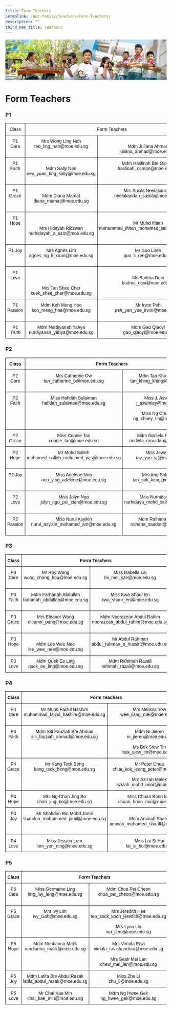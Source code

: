 ```yaml
---
title: Form Teachers
permalink: /our-family/Teachers/Form-Teachers/
description: ""
third_nav_title: Teachers
---
```

![](/images/AboutUs.jpg)

Form Teachers
=============

### **P1**

<style type="text/css">
.tg  {border-collapse:collapse;border-spacing:0;}
.tg td{border-color:black;border-style:solid;border-width:1px;font-family:Arial, sans-serif;font-size:14px;
  overflow:hidden;padding:10px 5px;word-break:normal;}
.tg th{border-color:black;border-style:solid;border-width:1px;font-family:Arial, sans-serif;font-size:14px;
  font-weight:normal;overflow:hidden;padding:10px 5px;word-break:normal;}
.tg .tg-21zi{color:#121212;text-align:center;vertical-align:top}
</style>
<table class="tg">
<thead>
  <tr>
    <th class="tg-21zi">Class</th>
    <th class="tg-21zi" colspan="2">Form Teachers</th>
  </tr>
</thead>
<tbody>
  <tr>
    <td class="tg-21zi">P1 Care</td>
    <td class="tg-21zi">Mrs Wong Ling Nah<br>teo_ling_nah@moe.edu.sg</td>
    <td class="tg-21zi"> <br>Mdm Juliana Ahmad<br>juliana_ahmad@moe.edu.sg<br> </td>
  </tr>
  <tr>
    <td class="tg-21zi">P1 Faith</td>
    <td class="tg-21zi"> <br>Mdm Sally Neo<br>neo_yuan_ting_sally@moe.edu.sg<br><br></td>
    <td class="tg-21zi">Mdm Haslinah Bte Osman<br>haslinah_osman@moe.edu.sg<br> </td>
  </tr>
  <tr>
    <td class="tg-21zi">P1 Grace</td>
    <td class="tg-21zi"> <br>Mdm Diana Mamat<br>diana_mamat@moe.edu.sg<br><br></td>
    <td class="tg-21zi">Mrs Susila Neelakandan<br>neelakandan_susila@moe.edu.sg</td>
  </tr>
  <tr>
    <td class="tg-21zi">P1 Hope</td>
    <td class="tg-21zi"><br><br>Mrs Hidayah Ridzwan<br>nurhidayah_a_aziz@moe.edu.sg</td>
    <td class="tg-21zi"><br>Mr Muhd Iftitah<br>muhammad_iftitah_mohamed_said@moe.edu.sg<br><br><br></td>
  </tr>
  <tr>
    <td class="tg-21zi">P1 Joy</td>
    <td class="tg-21zi">Mrs Agnes Lim<br>agnes_ng_li_xuan@moe.edu.sg</td>
    <td class="tg-21zi">Mr Guo Liren<br>guo_li_ren@moe.edu.sg<br><br></td>
  </tr>
  <tr>
    <td class="tg-21zi">P1 Love</td>
    <td class="tg-21zi"> <br><br><br>Mrs Tan Shee Cher<br>kuek_shee_cher@moe.edu.sg <br></td>
    <td class="tg-21zi"> <br>Ms Badma Devi<br>badma_devi@moe.edu.sg<br><br></td>
  </tr>
  <tr>
    <td class="tg-21zi">P1 Passion</td>
    <td class="tg-21zi">Mdm Koh Meng Hoe<br>koh_meng_hoe@moe.edu.sg</td>
    <td class="tg-21zi">Mr Irwin Peh<br>peh_yen_yee_irwin@moe.edu.sg<br><br></td>
  </tr>
  <tr>
    <td class="tg-21zi">P1 Truth</td>
    <td class="tg-21zi">Mdm Nurdiyanah Yahya<br>nurdiyanah_yahya@moe.edu.sg</td>
    <td class="tg-21zi">Mdm Gao Qiaoyi<br>gao_qiaoyi@moe.edu.sg<br></td>
  </tr>
</tbody>
</table>

### **P2**

<style type="text/css">
.tg  {border-collapse:collapse;border-spacing:0;}
.tg td{border-color:black;border-style:solid;border-width:1px;font-family:Arial, sans-serif;font-size:14px;
  overflow:hidden;padding:10px 5px;word-break:normal;}
.tg th{border-color:black;border-style:solid;border-width:1px;font-family:Arial, sans-serif;font-size:14px;
  font-weight:normal;overflow:hidden;padding:10px 5px;word-break:normal;}
.tg .tg-kf4z{color:#121212;font-weight:bold;text-align:center;vertical-align:top}
.tg .tg-21zi{color:#121212;text-align:center;vertical-align:top}
</style>
<table class="tg">
<thead>
  <tr>
    <th class="tg-kf4z">Class</th>
    <th class="tg-kf4z" colspan="2">Form Teachers</th>
  </tr>
</thead>
<tbody>
  <tr>
    <td class="tg-21zi">P2 Care</td>
    <td class="tg-21zi">Mrs Catherine Ow<br>tan_catherine_b@moe.edu.sg<br><br></td>
    <td class="tg-21zi">Mdm Tan Khing Khing<br>tan_khing_khing@moe.edu.sg</td>
  </tr>
  <tr>
    <td class="tg-21zi">P2 Faith</td>
    <td class="tg-21zi">Miss Hafidah Sulaiman<br>hafidah_sulaiman@moe.edu.sg</td>
    <td class="tg-21zi">Miss J. Aswiniey<br>j_aswiniey@moe.edu.sg<br> <br>Miss Ng Chuey Tin<br>ng_chuey_tin@moe.edu.sg<br><br></td>
  </tr>
  <tr>
    <td class="tg-21zi">P2 Grace</td>
    <td class="tg-21zi">Miss Connie Tan<br>connie_tan@moe.edu.sg<br> </td>
    <td class="tg-21zi">Mdm Norliela Ramadan<br>norliela_ramadan@moe.edu.sg</td>
  </tr>
  <tr>
    <td class="tg-21zi">P2 Hope</td>
    <td class="tg-21zi">Mr Mohd Salleh<br>mohamed_salleh_mohamed_yas@moe.edu.sg<br><br></td>
    <td class="tg-21zi">Miss Jewel Tay<br>tay_yun_yi@moe.edu.sg</td>
  </tr>
  <tr>
    <td class="tg-21zi">P2 Joy</td>
    <td class="tg-21zi">Miss Adelene Neo<br>neo_ying_adelene@moe.edu.sg<br><br></td>
    <td class="tg-21zi">Mrs Ang Sok Keng<br>tan_sok_keng@moe.edu.sg</td>
  </tr>
  <tr>
    <td class="tg-21zi">P2 Love</td>
    <td class="tg-21zi">Miss Jolyn Ngo<br>jolyn_ngo_pei_xian@moe.edu.sg<br><br></td>
    <td class="tg-21zi">Miss Nurhidaya Sidik<br>nurhidaya_mohd_sidik@moe.edu.sg</td>
  </tr>
  <tr>
    <td class="tg-21zi">P2 Passion</td>
    <td class="tg-21zi">Miss Nurul Asyikin<br>nurul_asyikin_mohamed_am@moe.edu.sg<br><br></td>
    <td class="tg-21zi">Mdm Raihana Saadon<br>raihana_saadon@moe.edu.sg</td>
  </tr>
</tbody>
</table>

### **P3**


<style type="text/css">
.tg  {border-collapse:collapse;border-spacing:0;}
.tg td{border-color:black;border-style:solid;border-width:1px;font-family:Arial, sans-serif;font-size:14px;
  overflow:hidden;padding:10px 5px;word-break:normal;}
.tg th{border-color:black;border-style:solid;border-width:1px;font-family:Arial, sans-serif;font-size:14px;
  font-weight:normal;overflow:hidden;padding:10px 5px;word-break:normal;}
.tg .tg-kf4z{color:#121212;font-weight:bold;text-align:center;vertical-align:top}
.tg .tg-21zi{color:#121212;text-align:center;vertical-align:top}
</style>
<table class="tg">
<thead>
  <tr>
    <th class="tg-kf4z">Class</th>
    <th class="tg-kf4z" colspan="2">Form Teachers</th>
  </tr>
</thead>
<tbody>
  <tr>
    <td class="tg-21zi">P3 Care</td>
    <td class="tg-21zi">Mr Roy Wong<br>wong_chang_hou@moe.edu.sg<br><br></td>
    <td class="tg-21zi">Miss Isabella Lai<br>lai_mei_sze@moe.edu.sg</td>
  </tr>
  <tr>
    <td class="tg-21zi">P3 Faith</td>
    <td class="tg-21zi">Mdm Farhanah Abdullah<br>farhanah_abdullah@moe.edu.sg <br><br></td>
    <td class="tg-21zi">Miss Kwa Shaur En<br>kwa_shaur_en@moe.edu.sg</td>
  </tr>
  <tr>
    <td class="tg-21zi">P3 Grace</td>
    <td class="tg-21zi">Mrs Eleanor Wong<br>eleanor_pang@moe.edu.sg</td>
    <td class="tg-21zi">Mdm Noorazean Abdul Rahim<br>noorazean_abdul_rahim@moe.edu.sg<br><br></td>
  </tr>
  <tr>
    <td class="tg-21zi">P3 Hope</td>
    <td class="tg-21zi"><br>Mdm Lee Wee Nee<br>lee_wee_nee@moe.edu.sg<br> </td>
    <td class="tg-21zi">Mr Abdul Rahman<br>abdul_rahman_b_hussin@moe.edu.sg</td>
  </tr>
  <tr>
    <td class="tg-21zi">P3 Love</td>
    <td class="tg-21zi">Mdm Quek Ee Ling<br>quek_ee_ling@moe.edu.sg<br>  </td>
    <td class="tg-21zi">Mdm Rahimah Razali<br>rahimah_razali@moe.edu.sg</td>
  </tr>
</tbody>
</table>

### **P4**

<style type="text/css">
.tg  {border-collapse:collapse;border-spacing:0;}
.tg td{border-color:black;border-style:solid;border-width:1px;font-family:Arial, sans-serif;font-size:14px;
  overflow:hidden;padding:10px 5px;word-break:normal;}
.tg th{border-color:black;border-style:solid;border-width:1px;font-family:Arial, sans-serif;font-size:14px;
  font-weight:normal;overflow:hidden;padding:10px 5px;word-break:normal;}
.tg .tg-kf4z{color:#121212;font-weight:bold;text-align:center;vertical-align:top}
.tg .tg-21zi{color:#121212;text-align:center;vertical-align:top}
</style>
<table class="tg">
<thead>
  <tr>
    <th class="tg-kf4z">Class</th>
    <th class="tg-kf4z" colspan="2">Form Teachers</th>
  </tr>
</thead>
<tbody>
  <tr>
    <td class="tg-21zi">P4 Care</td>
    <td class="tg-21zi">Mr Muhd Faizul Hashim<br>muhammad_faizul_hashim@moe.edu.sg<br><br></td>
    <td class="tg-21zi">Mrs Melissa Yow<br>wee_liang_mei@moe.edu.sg<br></td>
  </tr>
  <tr>
    <td class="tg-21zi">P4 Faith</td>
    <td class="tg-21zi">Mdm Siti Fauziah Bte Ahmad<br>siti_fauziah_ahmad@moe.edu.sg<br><br><br> <br> </td>
    <td class="tg-21zi">Mdm Ni Jieren<br>ni_jieren@moe.edu.sg<br> <br>Ms Bok Siew Tin <br>bok_siew_tin@moe.edu.sg<br> </td>
  </tr>
  <tr>
    <td class="tg-21zi">P4 Grace</td>
    <td class="tg-21zi">Mr Kang Teck Beng<br>kang_teck_beng@moe.edu.sg<br> <br> <br> </td>
    <td class="tg-21zi">Mr Peter Chua<br>chua_kok_leong_peter@moe.edu.sg<br> <br>Mrs Azizah Malek<br>azizah_mohd_noor@moe.edu.sg<br> </td>
  </tr>
  <tr>
    <td class="tg-21zi">P4 Hope</td>
    <td class="tg-21zi">Mrs Ng-Chan Jing Bo<br>chan_jing_bo@moe.edu.sg</td>
    <td class="tg-21zi">Miss Chuan Boon Min<br>chuan_boon_min@moe.edu.sg<br> </td>
  </tr>
  <tr>
    <td class="tg-21zi">P4 Joy</td>
    <td class="tg-21zi">Mr Shahdon Bin Mohd Jamil<br>shahdon_mohammed_jamil@moe.edu.sg</td>
    <td class="tg-21zi"><br>Mdm Aminah Shariff<br>aminah_mohamed_shariff@moe.edu.sg<br><br></td>
  </tr>
  <tr>
    <td class="tg-21zi">P4 Love</td>
    <td class="tg-21zi">Miss Jessica Lum<br>lum_yen_ning@moe.edu.sg</td>
    <td class="tg-21zi">Miss Lai Si Hui<br>lai_si_hui@moe.edu.sg<br></td>
  </tr>
</tbody>
</table>

### **P5**

<style type="text/css">
.tg  {border-collapse:collapse;border-spacing:0;}
.tg td{border-color:black;border-style:solid;border-width:1px;font-family:Arial, sans-serif;font-size:14px;
  overflow:hidden;padding:10px 5px;word-break:normal;}
.tg th{border-color:black;border-style:solid;border-width:1px;font-family:Arial, sans-serif;font-size:14px;
  font-weight:normal;overflow:hidden;padding:10px 5px;word-break:normal;}
.tg .tg-kf4z{color:#121212;font-weight:bold;text-align:center;vertical-align:top}
.tg .tg-21zi{color:#121212;text-align:center;vertical-align:top}
</style>
<table class="tg">
<thead>
  <tr>
    <th class="tg-kf4z">Class</th>
    <th class="tg-kf4z" colspan="2">Form Teachers</th>
  </tr>
</thead>
<tbody>
  <tr>
    <td class="tg-21zi">P5 Care</td>
    <td class="tg-21zi">Miss Germaine Ling<br>ling_lay_leng@moe.edu.sg<br> <br> </td>
    <td class="tg-21zi">Mdm Chua Pei Cheon<br>chua_pei_cheon@moe.edu.sg <br> <br> </td>
  </tr>
  <tr>
    <td class="tg-21zi">P5 Grace</td>
    <td class="tg-21zi">Mrs Ivy Lim<br>Ivy_Goh@moe.edu.sg</td>
    <td class="tg-21zi">Mrs Jeredith Hee<br>teo_sock_koon_jeredith@moe.edu.sg<br><br>Mrs Lynn Lin<br>wu_jieru@moe.edu.sg<br> </td>
  </tr>
  <tr>
    <td class="tg-21zi">P5 Hope</td>
    <td class="tg-21zi">Mdm Nurdianna Malik<br>nurdianna_malik@moe.edu.sg <br><br><br> </td>
    <td class="tg-21zi">Mrs Vimala Ravi<br>vimala_ravichandran@moe.edu.sg<br> <br>Mrs Seah Mei Lan<br>chew_mei_lan@moe.edu.sg <br> </td>
  </tr>
  <tr>
    <td class="tg-21zi">P5 Joy</td>
    <td class="tg-21zi">Mdm Latifa Bte Abdul Razak<br>latifa_abdul_razak@moe.edu.sg<br> </td>
    <td class="tg-21zi">Miss Zhu Li<br>zhu_li@moe.edu.sg</td>
  </tr>
  <tr>
    <td class="tg-21zi">P5 Love</td>
    <td class="tg-21zi">Mr Chai Kae Min<br>chai_kae_min@moe.edu.sg<br> </td>
    <td class="tg-21zi">Mdm Ng Hwee Gek<br>ng_hwee_gek@moe.edu.sg<br></td>
  </tr>
</tbody>
</table>